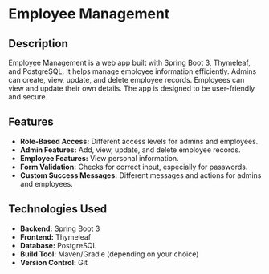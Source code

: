 # Employee Management

## Description
Employee Management is a web app built with Spring Boot 3, Thymeleaf, and PostgreSQL. It helps manage employee information efficiently. Admins can create, view, update, and delete employee records. Employees can view and update their own details. The app is designed to be user-friendly and secure.

## Features
- **Role-Based Access:** Different access levels for admins and employees.
- **Admin Features:** Add, view, update, and delete employee records.
- **Employee Features:** View personal information.
- **Form Validation:** Checks for correct input, especially for passwords.
- **Custom Success Messages:** Different messages and actions for admins and employees.

## Technologies Used
- **Backend:** Spring Boot 3
- **Frontend:** Thymeleaf
- **Database:** PostgreSQL
- **Build Tool:** Maven/Gradle (depending on your choice)
- **Version Control:** Git
